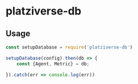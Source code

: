 # platziverse-db

## Usage

``` js
const setupDatabase = require('platziverse-db')

setupDatabase(config).then(db => {
    const {Agent, Metric} = db;

}).catch(err => console.log(err))

```